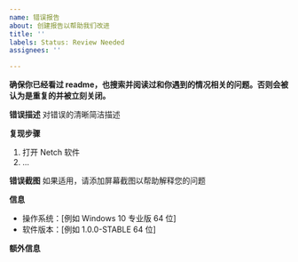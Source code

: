```yaml
---
name: 错误报告
about: 创建报告以帮助我们改进
title: ''
labels: Status: Review Needed
assignees: ''

---
```


**确保你已经看过 readme，也搜索并阅读过和你遇到的情况相关的问题。否则会被认为是重复的并被立刻关闭。**

**错误描述**
对错误的清晰简洁描述

**复现步骤**
1. 打开 Netch 软件
2. ...

**错误截图**
如果适用，请添加屏幕截图以帮助解释您的问题

**信息**
 - 操作系统：[例如 Windows 10 专业版 64 位]
 - 软件版本：[例如 1.0.0-STABLE 64 位]

**额外信息**